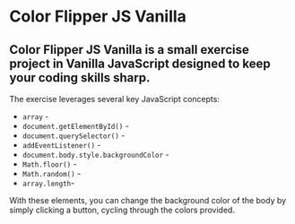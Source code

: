 # Color Flipper JS Vanilla 

## Color Flipper JS Vanilla is a small exercise project in Vanilla JavaScript designed to keep your coding skills sharp. 

The exercise leverages several key JavaScript concepts: 
-  `array` -
-  `document.getElementById()` -
-  `document.querySelector()` -
-  `addEventListener()` -
-  `document.body.style.backgroundColor` -
-  `Math.floor()` -
-   `Math.random()` -
-  `array.length`-

With these elements, you can change the background color of the body by simply clicking a button, cycling through the colors provided.
